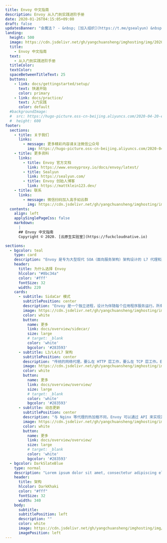 ```yaml
---
title: Envoy 中文指南 
description: Envoy 从入门到实践进阶手册
date: 2020-01-26T04:15:05+09:00
draft: false
updatesBanner: "会魔法？ - &nbsp; [加入组织](https://t.me/gsealyun) &nbsp; 深入交流"
landing:
  height: 500
  image: https://cdn.jsdelivr.net/gh/yangchuansheng/imghosting/img/20200501224554.png 
  title:
    - Envoy 中文指南
  text:
    - 从入门到实践进阶手册 
  titleColor:
  textColor: 
  spaceBetweenTitleText: 25
  buttons:
    - link: docs/gettingstarted/setup/ 
      text: 快速开始
      color: primary
    - link: docs/practice/ 
      text: 入门实践 
      color: default
  #backgroundImage: 
  #  src: https://hugo-picture.oss-cn-beijing.aliyuncs.com/2020-04-20-envoy_proxy.webp 
  #  height: 600
footer:
  sections:
    - title: 关于我们 
      links:
        - message: 更多精彩内容请关注微信公众号
          img: https://hugo-picture.oss-cn-beijing.aliyuncs.com/2020-04-20-20200405205151.webp 
    - title: 更多资料 
      links:
        - title: Envoy 官方文档
          link: https://www.envoyproxy.io/docs/envoy/latest/ 
        - title: Sealyun 
          link: https://sealyun.com/
        - title: Envoy 创始人博客
          link: https://mattklein123.dev/
    - title: 联系
      links:
        - message: 微信扫码加入高手如云群
          img: https://cdn.jsdelivr.net/gh/yangchuansheng/imghosting/img/20200430221955.png 
  contents: 
    align: left
    applySinglePageCss: false 
    markdown:
      |
      ## Envoy 中文指南 
      Copyright © 2020. [云原生实验室](https://fuckcloudnative.io)

sections:
  - bgcolor: teal
    type: card
    description: "Envoy 是专为大型现代 SOA（面向服务架构）架构设计的 L7 代理和通信总线，体积小，性能高，它通过一款单一的软件满足了我们的众多需求，而不需要我们去搭配一些工具混合使用。"
    header: 
      title: 为什么选择 Envoy
      hlcolor: "#8bc34a"
      color: '#fff'
      fontSize: 32
      width: 220
    cards:
      - subtitle: SidaCar 模式 
        subtitlePosition: center
        description: "Envoy 是一个独立进程，设计为伴随每个应用程序服务运行。所有的 Envoy 形成一个透明的通信网格，每个应用程序发送消息到本地主机或从本地主机接收消息，不需要知道网络拓扑。"
        image: https://cdn.jsdelivr.net/gh/yangchuansheng/imghosting/img/20200508201806.png 
        color: white
        button: 
          name: 更多
          link: docs/overview/sidecar/ 
          size: large
          # target: _blank
          color: 'white'
          bgcolor: '#283593'
      - subtitle: L3/L4/L7 架构 
        subtitlePosition: center
        description: "传统的网络代理，要么在 HTTP 层工作，要么在 TCP 层工作。Envoy 支持同时在 3/4 层和 7 层操作，以此应对这两种方法各自都有其实际限制的现实。"
        image: https://cdn.jsdelivr.net/gh/yangchuansheng/imghosting/img/20200508202645.png 
        color: white
        button: 
          name: 更多
          link: docs/overview/overview/ 
          size: large
          # target: _blank
          color: 'white'
          bgcolor: '#283593'
      - subtitle: 动态更新 
        subtitlePosition: center
        description: "与 Nginx 等代理的热加载不同，Envoy 可以通过 API 来实现其控制平面，控制平面可以集中服务发现，并通过 API 接口动态下发规则更新数据平面的配置，不需要重启数据平面的代理。"
        image: https://cdn.jsdelivr.net/gh/yangchuansheng/imghosting/img/20200508202858.png 
        color: white
        button: 
          name: 更多
          link: docs/overview/overview/ 
          size: large
          # target: _blank
          color: 'white'
          bgcolor: '#283593'
  - bgcolor: DarkSlateBlue
    type: normal
    description: "Lorem ipsum dolor sit amet, consectetur adipiscing elit. Fusce id eleifend erat. Integer eget mattis augue. Suspendisse semper laoreet tortor sed convallis. Nulla ac euismod lorem"
    header:
      title: 架构 
      hlcolor: DarkKhaki
      color: "#fff"
      fontSize: 32
      width: 340
    body:
      subtitle: 
      subtitlePosition: left
      description: ""
      color: white
      image: https://cdn.jsdelivr.net/gh/yangchuansheng/imghosting/img/20200504160047.png 
      imagePosition: left 
---
```


